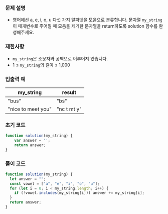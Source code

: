 ### 문제 설명

- 영어에선 a, e, i, o, u 다섯 가지 알파벳을 모음으로 분류합니다. 문자열 `my_string`이 매개변수로 주어질 때 모음을 제거한 문자열을 return하도록 solution 함수를 완성해주세요.

### 제한사항

- `my_string`은 소문자와 공백으로 이루어져 있습니다.
- 1 ≤ `my_string`의 길이 ≤ 1,000

### 입출력 예

| my_string | result |
| --- | --- |
| "bus" | "bs" |
| "nice to meet you" | "nc t mt y" |

### 초기 코드

```jsx
function solution(my_string) {
    var answer = '';
    return answer;
}
```

### 풀이 코드

```jsx
function solution(my_string) {
  let answer = "";
  const vowel = ["a", "e", "i", "o", "u"];
  for (let i = 0; i < my_string.length; i++) {
    if (!vowel.includes(my_string[i])) answer += my_string[i];
  }
  return answer;
}
```